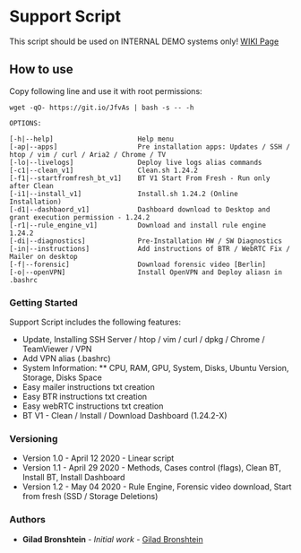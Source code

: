 # Support Script

This script should be used on INTERNAL DEMO systems only!
[WIKI Page](https://anyvision.atlassian.net/wiki/spaces/SUPPORT/pages/1604159099/Support+Script+-+INTERNAL+ONLY)

## How to use

Copy following line and use it with root permissions:

```
wget -qO- https://git.io/JfvAs | bash -s -- -h
```
```
OPTIONS:

[-h|--help]                     Help menu
[-ap|--apps]                    Pre installation apps: Updates / SSH / htop / vim / curl / Aria2 / Chrome / TV
[-lo|--livelogs]                Deploy live logs alias commands
[-c1|--clean_v1]                Clean.sh 1.24.2
[-f1|--startfromfresh_bt_v1]    BT V1 Start From Fresh - Run only after Clean
[-i1|--install_v1]              Install.sh 1.24.2 (Online Installation)
[-d1|--dashbaord_v1]            Dashboard download to Desktop and grant execution permission - 1.24.2
[-r1|--rule_engine_v1]          Download and install rule engine 1.24.2
[-di|--diagnostics]             Pre-Installation HW / SW Diagnostics
[-in|--instructions]            Add instructions of BTR / WebRTC Fix / Mailer on desktop
[-f|--forensic]                 Download forensic video [Berlin]
[-o|--openVPN]                  Install OpenVPN and Deploy aliasn in .bashrc
```
### Getting Started

Support Script includes the following features:
* Update, Installing SSH Server / htop / vim / curl / dpkg / Chrome / TeamViewer / VPN
* Add VPN alias (.bashrc)
* System Information: 
** CPU, RAM, GPU, System, Disks, Ubuntu Version, Storage, Disks Space
* Easy mailer instructions txt creation 
* Easy BTR instructions txt creation
* Easy webRTC instructions txt creation
* BT V1 - Clean / Install / Download Dashboard (1.24.2-X)



### Versioning

* Version 1.0 - April 12 2020 - Linear script
* Version 1.1 - April 29 2020 - Methods, Cases control (flags), Clean BT, Install BT, Install Dashboard
* Version 1.2 - May 04 2020 - Rule Engine, Forensic video download, Start from fresh (SSD / Storage Deletions) 

### Authors

* **Gilad Bronshtein** - *Initial work* - [Gilad Bronshtein](https://github.com/gbronshtein-anyvision)
